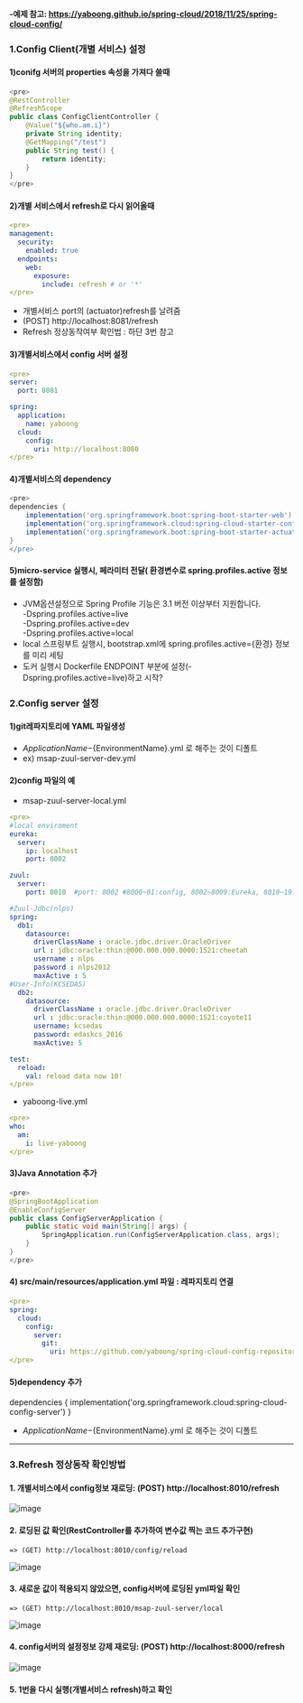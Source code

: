 #### -예제 참고:  https://yaboong.github.io/spring-cloud/2018/11/25/spring-cloud-config/


### 1.Config Client(개별 서비스) 설정


#### 1)conifg 서버의 properties 속성을 가져다 쓸때
``` java
<pre>
@RestController
@RefreshScope
public class ConfigClientController {
	@Value("${who.am.i}")
	private String identity;
	@GetMapping("/test")
	public String test() {
		return identity;
	}
}
</pre>
```

#### 2)개별 서비스에서 refresh로 다시 읽어올때
```yml
<pre>
management:
  security:
    enabled: true
  endpoints:
    web:
      exposure:
        include: refresh # or '*'
</pre>
```
- 개별서비스 port의 (actuator)refresh를 날려줌
- (POST) http://localhost:8081/refresh
- Refresh 정상동작여부 확인법 : 하단 3번 참고


#### 3)개별서비스에서 config 서버 설정
```yml
<pre>
server:
  port: 8081

spring:
  application:
    name: yaboong
  cloud:
    config:
      uri: http://localhost:8080
</pre>
```
#### 4)개별서비스의 dependency
```groovy
<pre>
dependencies {
	implementation('org.springframework.boot:spring-boot-starter-web')
	implementation('org.springframework.cloud:spring-cloud-starter-config')
	implementation('org.springframework.boot:spring-boot-starter-actuator')
}
</pre>
```

#### 5)micro-service 실행시, 페라미터 전달( 환경변수로 spring.profiles.active 정보를 설정함)  
- JVM옵션설정으로  Spring Profile 기능은 3.1 버전 이상부터 지원합니다.  
  -Dspring.profiles.active=live  
  -Dspring.profiles.active=dev  
  -Dspring.profiles.active=local  
- local 스프링부트 실행시, bootstrap.xml에 spring.profiles.active={환경} 정보를 미리 세팅  
- 도커 실행시 Dockerfile ENDPOINT 부분에 설정(-Dspring.profiles.active=live)하고 시작?  




### 2.Config server 설정


#### 1)git레파지토리에 YAML 파일생성
- ${ApplicationName}-${EnvironmentName}.yml 로 해주는 것이 디폴트
- ex) msap-zuul-server-dev.yml


#### 2)config 파일의 예
- msap-zuul-server-local.yml
``` yml
<pre> 
#local enviroment
eureka:
  server:
    ip: localhost
    port: 8002    

zuul:
  server:
    port: 8010  #port: 8002 #8000~01:config, 8002~8009:Eureka, 8010~19:zuul, 8020~24:인증, 8025~29:Redis, 8100~:ms

#Zuul-Jdbc(nlps)
spring:
  db1:
    datasource:
      driverClassName : oracle.jdbc.driver.OracleDriver
      url : jdbc:oracle:thin:@000.000.000.0000:1521:cheetah
      username : nlps
      password : nlps2012
      maxActive : 5
#User-Info(KCSEDAS)
  db2:
    datasource:
      driverClassName : oracle.jdbc.driver.OracleDriver
      url : jdbc:oracle:thin:@000.000.000.0000:1521:coyote11
      username: kcsedas
      password: edaskcs_2016
      maxActive: 5

test:
  reload:
    val: reload data now 10!
</pre>
```
- yaboong-live.yml
``` yml
<pre>
who:
  am:
    i: live-yaboong
</pre>
```
#### 3)Java Annotation 추가
``` java
<pre>
@SpringBootApplication
@EnableConfigServer
public class ConfigServerApplication {
	public static void main(String[] args) {
		SpringApplication.run(ConfigServerApplication.class, args);
	}
}
</pre>
```

#### 4) src/main/resources/application.yml 파일 : 레파지토리 연결
``` yml
<pre>
spring:
  cloud:
    config:
      server:
        git:
          uri: https://github.com/yaboong/spring-cloud-config-repository
</pre>
```
#### 5)dependency 추가
dependencies {
	implementation('org.springframework.cloud:spring-cloud-config-server')
}
- ${ApplicationName}-${EnvironmentName}.yml 로 해주는 것이 디폴트


<hr />

### 3.Refresh 정상동작 확인방법

#### 1.  개별서비스에서 config정보 재로딩:  (POST) http://localhost:8010/refresh
![image](https://user-images.githubusercontent.com/45334819/60979652-0bba4e80-a36e-11e9-952c-6a44f6bdadbb.png)

#### 2. 로딩된 값 확인(RestController를 추가하여 변수값 찍는 코드 추가구현)
    => (GET) http://localhost:8010/config/reload
![image](https://user-images.githubusercontent.com/45334819/60979678-1543b680-a36e-11e9-8c5d-617d55221502.png)

#### 3. 새로운 값이 적용되지 않았으면, config서버에 로딩된 yml파일 확인
    => (GET) http://localhost:8010/msap-zuul-server/local
![image](https://user-images.githubusercontent.com/45334819/60979689-1a086a80-a36e-11e9-8c6f-24645650ebaf.png)

#### 4. config서버의 설정정보 강제 재로딩: (POST) http://localhost:8000/refresh
![image](https://user-images.githubusercontent.com/45334819/60979705-1ffe4b80-a36e-11e9-8f30-10a1471b51f1.png)
   
#### 5. 1번을 다시 실행(개별서비스 refresh)하고 확인
